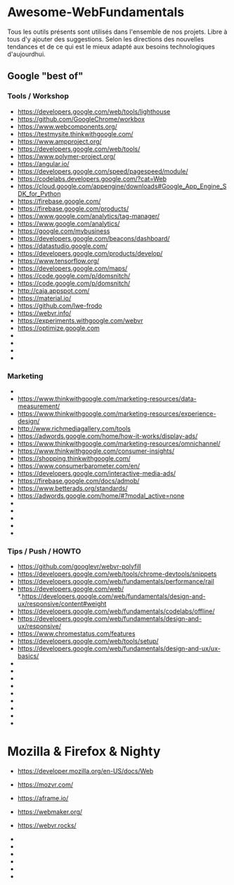 # Awesome-WebFundamentals

Tous les outils présents sont utilisés dans l'ensemble de nos projets. 
Libre à tous d'y ajouter des suggestions.
Selon les directions des nouvelles tendances 
et de ce qui est le mieux adapté aux besoins technologiques d'aujourdhui.

## Google "best of"

### Tools / Workshop  

* https://developers.google.com/web/tools/lighthouse
* https://github.com/GoogleChrome/workbox
* https://www.webcomponents.org/
* https://testmysite.thinkwithgoogle.com/
* https://www.ampproject.org/
* https://developers.google.com/web/tools/
* https://www.polymer-project.org/
* https://angular.io/
* https://developers.google.com/speed/pagespeed/module/
* https://codelabs.developers.google.com/?cat=Web
* https://cloud.google.com/appengine/downloads#Google_App_Engine_SDK_for_Python
* https://firebase.google.com/ 
* https://firebase.google.com/products/
* https://www.google.com/analytics/tag-manager/ 
* https://www.google.com/analytics/
* https://google.com/mybusiness
* https://developers.google.com/beacons/dashboard/
* https://datastudio.google.com/
* https://developers.google.com/products/develop/
* https://www.tensorflow.org/
* https://developers.google.com/maps/
* https://code.google.com/p/domsnitch/
* https://code.google.com/p/domsnitch/
* http://caja.appspot.com/
* https://material.io/
* https://github.com/lwe-frodo
* https://webvr.info/
* https://experiments.withgoogle.com/webvr
* https://optimize.google.com
*
*
*
*
### Marketing 
* 
* https://www.thinkwithgoogle.com/marketing-resources/data-measurement/
* https://www.thinkwithgoogle.com/marketing-resources/experience-design/
* http://www.richmediagallery.com/tools
* https://adwords.google.com/home/how-it-works/display-ads/
* https://www.thinkwithgoogle.com/marketing-resources/omnichannel/
* https://www.thinkwithgoogle.com/consumer-insights/
* https://shopping.thinkwithgoogle.com/
* https://www.consumerbarometer.com/en/
* https://developers.google.com/interactive-media-ads/
* https://firebase.google.com/docs/admob/
* https://www.betterads.org/standards/
* https://adwords.google.com/home/#?modal_active=none
* 
*
*
*
*





### Tips / Push / HOWTO
* https://github.com/googlevr/webvr-polyfill
* https://developers.google.com/web/tools/chrome-devtools/snippets
* https://developers.google.com/web/fundamentals/performance/rail
* https://developers.google.com/web/
*.https://developers.google.com/web/fundamentals/design-and-ux/responsive/content#weight
* https://developers.google.com/web/fundamentals/codelabs/offline/
* https://developers.google.com/web/fundamentals/design-and-ux/responsive/
* https://www.chromestatus.com/features
* https://developers.google.com/web/tools/setup/ 
* https://developers.google.com/web/fundamentals/design-and-ux/ux-basics/
*
*
*
*
*
*
*
*
*

# Mozilla & Firefox & Nighty

* https://developer.mozilla.org/en-US/docs/Web
* https://mozvr.com/
* https://aframe.io/
* https://webmaker.org/
* https://webvr.rocks/
*
*
*
*
*

*
